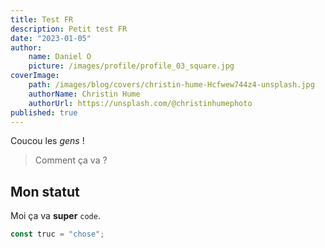 ```yaml
---
title: Test FR
description: Petit test FR
date: "2023-01-05"
author:
    name: Daniel O
    picture: /images/profile/profile_03_square.jpg
coverImage:
    path: /images/blog/covers/christin-hume-Hcfwew744z4-unsplash.jpg
    authorName: Christin Hume
    authorUrl: https://unsplash.com/@christinhumephoto
published: true
---
```



Coucou les _gens_ !

> Comment ça va ?

## Mon statut

Moi ça va **super** `code`.

```js
const truc = "chose";
```

